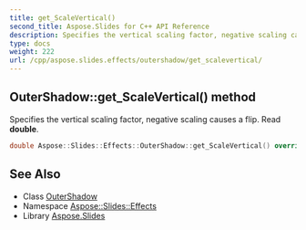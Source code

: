 ```yaml
---
title: get_ScaleVertical()
second_title: Aspose.Slides for C++ API Reference
description: Specifies the vertical scaling factor, negative scaling causes a flip. Read double.
type: docs
weight: 222
url: /cpp/aspose.slides.effects/outershadow/get_scalevertical/
---
```

## OuterShadow::get_ScaleVertical() method


Specifies the vertical scaling factor, negative scaling causes a flip. Read **double**.

```cpp
double Aspose::Slides::Effects::OuterShadow::get_ScaleVertical() override
```

## See Also

* Class [OuterShadow](./)
* Namespace [Aspose::Slides::Effects](../)
* Library [Aspose.Slides](../../)